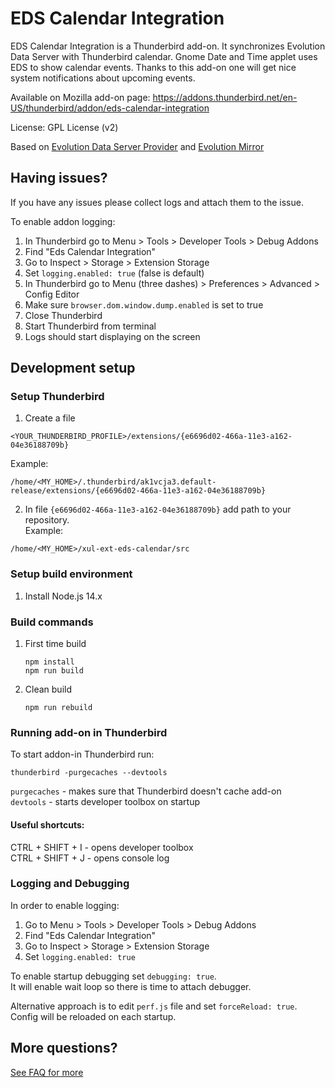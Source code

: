 # EDS Calendar Integration

EDS Calendar Integration is a Thunderbird add-on. It synchronizes Evolution Data Server with Thunderbird calendar. Gnome Date and Time applet uses EDS to show calendar events. Thanks to this add-on one will get nice system notifications about upcoming events.

Available on Mozilla add-on page:
https://addons.thunderbird.net/en-US/thunderbird/addon/eds-calendar-integration

License: GPL License (v2)

Based on [Evolution Data Server Provider](https://code.launchpad.net/~mconley/edscalprovider/trunk) and [Evolution Mirror](https://addons.thunderbird.net/en-US/thunderbird/addon/evolution-mirror)

## Having issues?
If you have any issues please collect logs and attach them to the issue.  

To enable addon logging:
1. In Thunderbird go to Menu > Tools > Developer Tools > Debug Addons
1. Find "Eds Calendar Integration"
1. Go to Inspect > Storage > Extension Storage
1. Set `logging.enabled: true` (false is default)
1. In Thunderbird go to Menu (three dashes) > Preferences > Advanced > Config Editor
1. Make sure `browser.dom.window.dump.enabled` is set to true
1. Close Thunderbird
1. Start Thunderbird from terminal
1. Logs should start displaying on the screen

## Development setup
### Setup Thunderbird
1. Create a file
```
<YOUR_THUNDERBIRD_PROFILE>/extensions/{e6696d02-466a-11e3-a162-04e36188709b}
```
Example:
```
/home/<MY_HOME>/.thunderbird/ak1vcja3.default-release/extensions/{e6696d02-466a-11e3-a162-04e36188709b}
```

2. In file `{e6696d02-466a-11e3-a162-04e36188709b}` add path to your repository.<br />
Example:
```
/home/<MY_HOME>/xul-ext-eds-calendar/src
```

### Setup build environment
1. Install Node.js 14.x

### Build commands
1. First time build
   ```
   npm install
   npm run build 
   ```
1. Clean build
   ```
   npm run rebuild
   ```

### Running add-on in Thunderbird
To start addon-in Thunderbird run:
```
thunderbird -purgecaches --devtools
```
`purgecaches` - makes sure that Thunderbird doesn't cache add-on<br />
`devtools` - starts developer toolbox on startup

#### Useful shortcuts: 
CTRL + SHIFT + I - opens developer toolbox<br/>
CTRL + SHIFT + J - opens console log

### Logging and Debugging

In order to enable logging:
1. Go to Menu > Tools > Developer Tools > Debug Addons
2. Find "Eds Calendar Integration"
3. Go to Inspect > Storage > Extension Storage
4. Set `logging.enabled: true`

To enable startup debugging set `debugging: true`.<br/>
It will enable wait loop so there is time to attach debugger.

Alternative approach is to edit `perf.js` file and set `forceReload: true`.<br/>
Config will be reloaded on each startup.

## More questions?
[See FAQ for more](https://github.com/balbusm/xul-ext-eds-calendar/wiki/FAQ)
